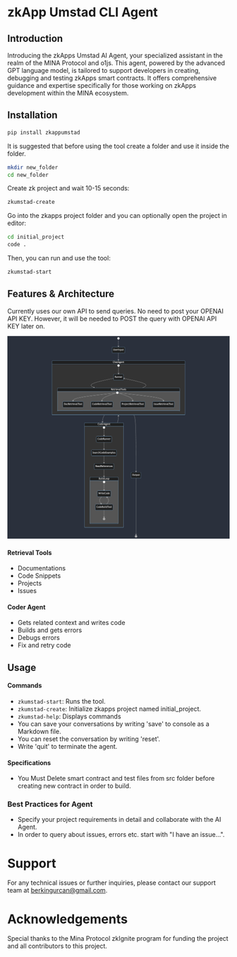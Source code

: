# zkApp Umstad CLI Agent

## Introduction

Introducing the zkApps Umstad AI Agent, your specialized assistant in the realm of the MINA Protocol and o1js. This agent, powered by the advanced GPT language model, is tailored to support developers in creating, debugging and testing zkApps smart contracts. It offers comprehensive guidance and expertise specifically for those working on zkApps development within the MINA ecosystem.

## Installation

```bash
pip install zkappumstad
```

It is suggested that before using the tool create a folder and use it inside the folder.

```bash
mkdir new_folder
cd new_folder
```

Create zk project and wait 10-15 seconds:
```bash
zkumstad-create
```

Go into the zkapps project folder and you can optionally open the project in editor:
```bash
cd initial_project
code .
```

Then, you can run and use the tool:
```bash
zkumstad-start
```

## Features & Architecture
Currently uses our own API to send queries. No need to post your OPENAI API KEY. However, it will be needed to POST the query with OPENAI API KEY later on.

![Architecture](diagram.png)
#### Retrieval Tools
- Documentations
- Code Snippets
- Projects
- Issues

#### Coder Agent
- Gets related context and writes code
- Builds and gets errors
- Debugs errors
- Fix and retry code

## Usage
#### Commands
- ```zkumstad-start```: Runs the tool.
- ```zkumstad-create```: Initialize zkapps project named initial_project.
- ```zkumstad-help```: Displays commands 
- You can save your conversations by writing 'save' to console as a Markdown file.
- You can reset the conversation by writing 'reset'.
- Write 'quit' to terminate the agent.

#### Specifications
- You Must Delete smart contract and test files from src folder before creating new contract in order to build.

### Best Practices for Agent
- Specify your project requirements in detail and collaborate with the AI Agent.
- In order to query about issues, errors etc. start with "I have an issue...".


# Support

For any technical issues or further inquiries, please contact our support team at [berkingurcan@gmail.com](mailto:berkingurcan@gmail.com).

# Acknowledgements

Special thanks to the Mina Protocol zkIgnite program for funding the project and all contributors to this project.
